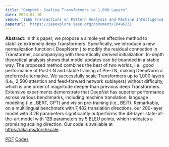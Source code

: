 ```yaml
---
title: "DeepNet: Scaling Transformers to 1,000 Layers"
date: 2024-04-10
venue: 'IEEE Transactions on Pattern Analysis and Machine Intelligence'
paperurl: 'https://ieeexplore.ieee.org/document/10496231'
---
```

<b>Abstract</b>: In this paper, we propose a simple yet effective method to stabilize extremely deep Transformers. Specifically, we introduce a new normalization function ( DeepNorm ) to modify the residual connection in Transformer, accompanying with theoretically derived initialization. In-depth theoretical analysis shows that model updates can be bounded in a stable way. The proposed method combines the best of two worlds, i.e., good performance of Post-LN and stable training of Pre-LN, making DeepNorm a preferred alternative. We successfully scale Transformers up to 1,000 layers (i.e., 2,500 attention and feed-forward network sublayers) without difficulty, which is one order of magnitude deeper than previous deep Transformers. Extensive experiments demonstrate that DeepNet has superior performance across various benchmarks, including machine translation, language modeling (i.e., BERT, GPT) and vision pre-training (i.e., BEiT). Remarkably, on a multilingual benchmark with 7,482 translation directions, our 200-layer model with 3.2B parameters significantly outperforms the 48-layer state-of-the-art model with 12B parameters by 5 BLEU points, which indicates a promising scaling direction. Our code is available at https://aka.ms/torchscale .

[PDF](https://arxiv.org/abs/2203.00555) [Codes](https://github.com/microsoft/torchscale)
